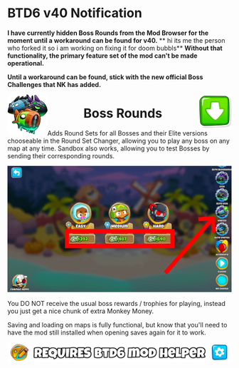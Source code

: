 
# BTD6 v40 Notification

**I have currently hidden Boss Rounds from the Mod Browser for the moment until a workaround can be found for v40.**
** hi its me the person who forked it so i am working on fixing it for doom bubbls**
**Without that functionality, the primary feature set of the mod can't be made operational.**

**Until a workaround can be found, stick with the new official Boss Challenges that NK has added.**

<a href="https://github.com/doombubbles/boss-rounds/releases/latest/download/BossRounds.dll">
    <img align="left" alt="Icon" height="90" src="Icon.png">
    <img align="right" alt="Download" height="75" src="https://raw.githubusercontent.com/gurrenm3/BTD-Mod-Helper/master/BloonsTD6%20Mod%20Helper/Resources/DownloadBtn.png">
</a>

<h1 align="center">Boss Rounds</h1>

Adds Round Sets for all Bosses and their Elite versions chooseable in the Round Set Changer, allowing you to play any
boss on any map at any time. Sandbox also works, allowing you to test Bosses by sending their corresponding rounds.

![screenshot](screenshot.png)

You DO NOT receive the usual boss rewards / trophies for playing, instead you just get a nice chunk of extra Monkey
Money.

Saving and loading on maps is fully functional, but know that you'll need to have the mod still installed when opening
saves again for it to work.

[![Requires BTD6 Mod Helper](https://raw.githubusercontent.com/gurrenm3/BTD-Mod-Helper/master/banner.png)](https://github.com/gurrenm3/BTD-Mod-Helper#readme)
